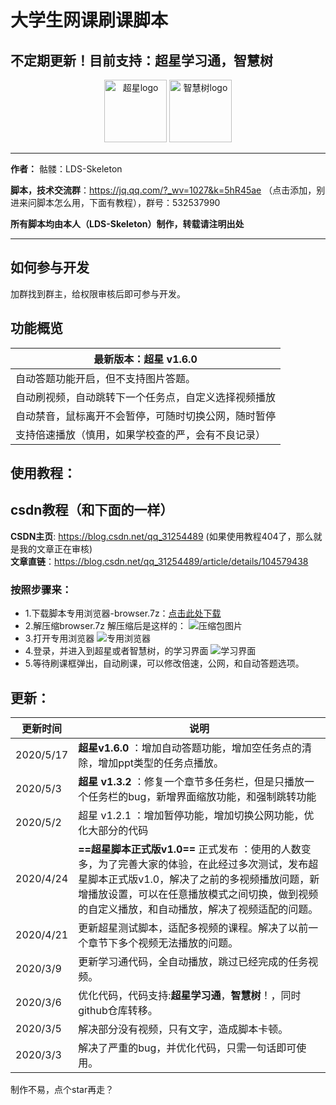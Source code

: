 # 大学生网课刷课脚本

## 不定期更新！目前支持：超星学习通，智慧树

<div align='center'>
  <img src='http://9.pic.pc6.com/thumb/n331m3a312v813yab22/16f5e42922d0263c_82_82.png' width='100px' alt='超星logo'/>
  <img src='http://pic.5577.com/up/2017-11/201711231055414637.png' width='100px' alt='智慧树logo'/>
</div>

****
__作者：__ 骷髅：LDS-Skeleton    

__脚本，技术交流群__：https://jq.qq.com/?_wv=1027&k=5hR45ae （点击添加，别进来问脚本怎么用，下面有教程），群号：532537990   

**所有脚本均由本人（LDS-Skeleton）制作，转载请注明出处** 

****
## 如何参与开发
加群找到群主，给权限审核后即可参与开发。

## 功能概览
| 最新版本：超星 v1.6.0
| -----
| 自动答题功能开启，但不支持图片答题。
|自动刷视频，自动跳转下一个任务点，自定义选择视频播放
|自动禁音，鼠标离开不会暂停，可随时切换公网，随时暂停
|支持倍速播放（慎用，如果学校查的严，会有不良记录）


## 使用教程：
## csdn教程（和下面的一样）    
__CSDN主页__: https://blog.csdn.net/qq_31254489  (如果使用教程404了，那么就是我的文章正在审核)    
__文章直链__：https://blog.csdn.net/qq_31254489/article/details/104579438

### 按照步骤来：

- 1.下载脚本专用浏览器-browser.7z：[点击此处下载](https://share.weiyun.com/c5OIR80X)
- 2.解压缩browser.7z
解压缩后是这样的：
![压缩包图片](https://ghcdn.rawgit.org/KL-Skeleton/OnlineCourseScript/master/src/ysb.png)
- 3.打开专用浏览器
![专用浏览器](https://ghcdn.rawgit.org/KL-Skeleton/OnlineCourseScript/master/src/index.png)
- 4.登录，并进入到超星或者智慧树，的学习界面
![学习界面](https://ghcdn.rawgit.org/KL-Skeleton/OnlineCourseScript/master/src/studypage.png)
- 5.等待刷课框弹出，自动刷课，可以修改倍速，公网，和自动答题选项。

## 更新：

更新时间     | 说明
-------- | -----
2020/5/17| __超星v1.6.0__ ：增加自动答题功能，增加空任务点的清除，增加ppt类型的任务点播放。
2020/5/3| **超星 v1.3.2** ：修复一个章节多任务栏，但是只播放一个任务栏的bug，新增界面缩放功能，和强制跳转功能
2020/5/2| 超星 v1.2.1 ：增加暂停功能，增加切换公网功能，优化大部分的代码
2020/4/24| **==超星脚本正式版v1.0==** 正式发布 ：使用的人数变多，为了完善大家的体验，在此经过多次测试，发布超星脚本正式版v1.0，解决了之前的多视频播放问题，新增播放设置，可以在任意播放模式之间切换，做到视频的自定义播放，和自动播放，解决了视频适配的问题。
2020/4/21| 更新超星测试脚本，适配多视频的课程。解决了以前一个章节下多个视频无法播放的问题。
2020/3/9| 更新学习通代码，全自动播放，跳过已经完成的任务视频。
2020/3/6  |优化代码，代码支持:**超星学习通**，**智慧树**！，同时github仓库转移。
2020/3/5 |解决部分没有视频，只有文字，造成脚本卡顿。
2020/3/3  | 解决了严重的bug，并优化代码，只需一句话即可使用。



制作不易，点个star再走？


